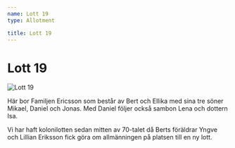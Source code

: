 ```yaml
---
name: Lott 19
type: Allotment

title: Lott 19
---
```

# Lott 19

![Lott 19](/lotter/lott19.jpg#left)

Här bor Familjen Ericsson som består av Bert och Ellika med sina tre söner Mikael, Daniel och Jonas. Med Daniel följer också sambon Lena och dottern Isa.

Vi har haft kolonilotten sedan mitten av 70-talet då Berts föräldrar Yngve och Lillian Eriksson fick göra om allmänningen på platsen till en ny lott.
